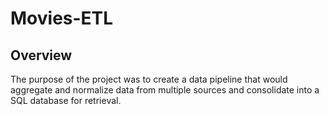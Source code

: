 # Movies-ETL

## Overview

The purpose of the project was to create a data pipeline that would aggregate and normalize data from multiple sources and consolidate into a SQL database for retrieval.